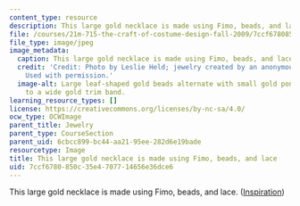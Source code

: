 ```yaml
---
content_type: resource
description: This large gold necklace is made using Fimo, beads, and lace. (<a href="http://www.aina.org/aol/nimrud/jewel1.jpg">Inspiration</a>)
file: /courses/21m-715-the-craft-of-costume-design-fall-2009/7ccf6780850c35e4707714656e36dce6_IMG_1059.jpg
file_type: image/jpeg
image_metadata:
  caption: This large gold necklace is made using Fimo, beads, and lace. ([Inspiration](http://www.aina.org/aol/nimrud/jewel1.jpg))
  credit: 'Credit: Photo by Leslie Held; jewelry created by an anonymous MIT student.
    Used with permission.'
  image-alt: Large leaf-shaped gold beads alternate with small gold pony beads, attached
    to a wide gold trim band.
learning_resource_types: []
license: https://creativecommons.org/licenses/by-nc-sa/4.0/
ocw_type: OCWImage
parent_title: Jewelry
parent_type: CourseSection
parent_uid: 6cbcc899-bc44-aa21-95ee-282d6e19bade
resourcetype: Image
title: This large gold necklace is made using Fimo, beads, and lace
uid: 7ccf6780-850c-35e4-7077-14656e36dce6
---
```

This large gold necklace is made using Fimo, beads, and lace. (<a href="http://www.aina.org/aol/nimrud/jewel1.jpg">Inspiration</a>)